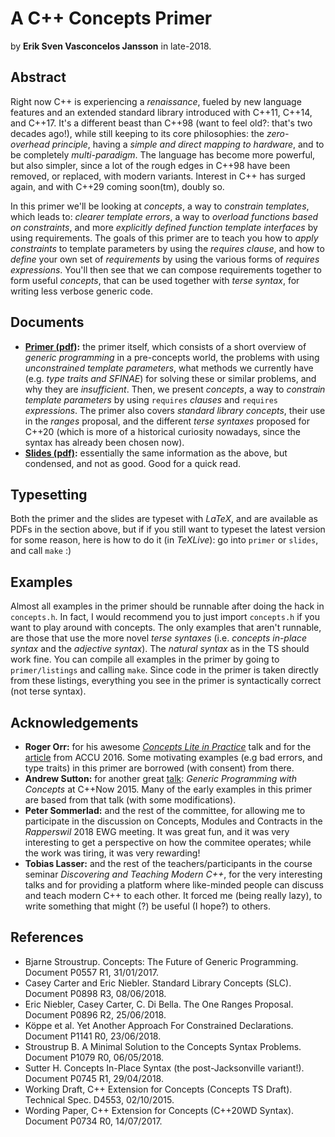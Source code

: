 A C++ Concepts Primer
=====================

by **Erik Sven Vasconcelos Jansson** in late-2018.

Abstract
--------

Right now C++ is experiencing a *renaissance*, fueled by new language features and an extended standard library introduced with C++11, C++14, and C++17. It's a different beast than C++98 (want to feel old?: that's two decades ago!), while still keeping to its core philosophies: the *zero-overhead principle*, having a *simple and direct mapping to hardware*, and to be completely *multi-paradigm*. The language has become more powerful, but also simpler, since a lot of the rough edges in C++98 have been removed, or replaced, with modern variants. Interest in C++ has surged again, and with C++29 coming soon(tm), doubly so.

In this primer we'll be looking at *concepts*, a way to *constrain templates*, which leads to: *clearer template errors*, a way to *overload functions based on constraints*, and more *explicitly defined function template interfaces* by using requirements. The goals of this primer are to teach you how to *apply constraints* to template parameters by using the *requires clause*, and how to *define* your own set of *requirements* by using the various forms of *requires expressions*. You'll then see that we can compose requirements together to form useful *concepts*, that can be used together with *terse syntax*, for writing less verbose generic code.

Documents
---------

* **[Primer (pdf)](primer/primer.pdf):** the primer itself, which consists of a short overview of *generic programming* in a  pre-concepts world, the problems with using *unconstrained template parameters*, what methods we currently have (e.g. *type traits and SFINAE*) for solving these or similar problems, and why they are *insufficient*. Then, we present *concepts*, a way to *constrain template parameters* by using `requires` *clauses* and  `requires` *expressions*. The primer also covers *standard library concepts*, their use in the *ranges* proposal, and the different *terse syntaxes* proposed for C++20 (which is more of a historical curiosity nowadays, since the syntax has already been chosen now).
* **[Slides (pdf)](slides/slides.pdf):** essentially the same information as the above, but condensed, and not as good. Good for a quick read.

Typesetting
-----------

Both the primer and the slides are typeset with *LaTeX*, and are available as PDFs in the section above, but if if you still want to typeset the latest version for some reason, here is how to do it (in *TeXLive*): go into `primer` or `slides`, and call `make` :)

Examples
--------

Almost all examples in the primer should be runnable after doing the hack in `concepts.h`. In fact, I would recommend you to just import `concepts.h` if you want to play around with concepts. The only examples that aren't runnable, are those that use the more novel *terse syntaxes* (i.e. *concepts in-place syntax* and the *adjective syntax*). The *natural syntax* as in the TS should work fine. You can compile all examples in the primer by going to `primer/listings` and calling `make`. Since code in the primer is taken directly from these listings, everything you see in the primer is syntactically correct (not terse syntax).

Acknowledgements
----------------

* **Roger Orr:** for his awesome [*Concepts Lite in Practice*](https://www.youtube.com/watch?v=S1Z-RbygAlw) talk and for the [article](https://accu.org/index.php/journals/2246) from ACCU 2016. Some motivating examples (e.g bad errors, and type traits) in this primer are borrowed (with consent) from there.
* **Andrew Sutton:** for another great [talk](https://www.youtube.com/watch?v=_rBhX-FJCdg): *Generic Programming with Concepts* at C++Now 2015. Many of the early examples in this primer are based from that talk (with some modifications).
* **Peter Sommerlad:** and the rest of the committee, for allowing me to participate in the discussion on Concepts, Modules and Contracts in the *Rapperswil* 2018 EWG meeting. It was great fun, and it was very interesting to get a perspective on how the commitee operates; while the work was tiring, it was very rewarding!
* **Tobias Lasser:** and the rest of the teachers/participants in the course seminar *Discovering and Teaching Modern C++*, for the very interesting talks and for providing a platform where like-minded people can discuss and teach modern C++ to each other. It forced me (being really lazy), to write something that might (?) be useful (I hope?) to others.

References
----------

* Bjarne Stroustrup. Concepts: The Future of Generic Programming. Document P0557 R1, 31/01/2017.
* Casey Carter and Eric Niebler. Standard Library Concepts (SLC). Document P0898 R3, 08/06/2018.
* Eric Niebler, Casey Carter, C. Di Bella. The One Ranges Proposal. Document P0896 R2, 25/06/2018.
* Köppe et al. Yet Another Approach For Constrained Declarations. Document P1141 R0, 23/06/2018.
* Stroustrup B. A Minimal Solution to the Concepts Syntax Problems. Document P1079 R0, 06/05/2018.
* Sutter H. Concepts In-Place Syntax (the post-Jacksonville variant!). Document P0745 R1, 29/04/2018.
* Working Draft, C++ Extension for Concepts (Concepts TS Draft). Technical Spec. D4553, 02/10/2015.
* Wording Paper, C++ Extension for Concepts (C++20WD Syntax). Document P0734 R0, 14/07/2017.
